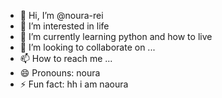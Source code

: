 - 👋 Hi, I’m @noura-rei
- 👀 I’m interested in life
- 🌱 I’m currently learning python and how to live 
- 💞️ I’m looking to collaborate on ...
- 📫 How to reach me ...
- 😄 Pronouns: noura
- ⚡ Fun fact: hh i am naoura

<!---
noura-rei/noura-rei is a ✨ special ✨ repository because its `README.md` (this file) appears on your GitHub profile.
You can click the Preview link to take a look at your changes.
--->
